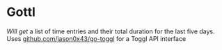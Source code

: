 # Gottl
_Will get_ a list of time entries and their total duration for the last five days.
Uses [github.com/jason0x43/go-toggl](github.com/jason0x43/go-toggl) for a Toggl API interface
